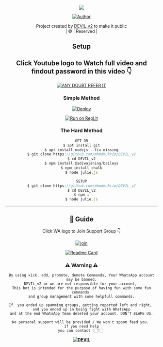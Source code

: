 <div align="center">

 </a>
</p>
<div align="center">
  <p align="center">
<img src=https://i.ibb.co/8MqHBbz/IMG-20211029-WA0063.jpg>
</p>
  <p align="center">
<a href="https://github.com/mhmdmukrim"><img title="Author" src="https://img.shields.io/badge/Author-MHMD-MUKRIM/DEVIL_v2?color=blue&style=for-the-badge&logo=whatsapp"></a>
</p>
</div>
<p align="center">
Project created by <a href="https://github.com/mhmdmukrim">DEVIL_v2</a> to make it public
    <br>
       | © |
        Reserved |
    <br> 
</p>

## Setup
<div align="center"> 


## Click Youtube logo to Watch full video and findout password in this video 👇

 [![ANY DOUBT REFER IT](https://www.linkpicture.com/q/YouTube-Logo-700x394.png)](https://youtube.com/channel/UCV59Dhgjoexol70LGQUp4Yw)


  ### Simple Method
  
[![Deploy](https://www.herokucdn.com/deploy/button.svg)](https://heroku.com/deploy?template=https://github.com/mhmdmukrim/DEVIL_v2) 
  
[![Run on Repl.it](https://repl.it/badge/github/quiec/whatsAlfa)](https://replit.com/@mhmdmukrim/DEVIL-ALPHAqr)
  
### The Hard Method
```js
GET QR
$ apt install git
$ apt install nodejs --fix-missing
$ git clone https://github.com/mhmdmukrim/DEVIL_v2
$ cd DEVIL_v2
$ npm install @adiwajshing/baileys
$ npm install chalk
$ node julie.js
```
      
```js
SETUP
$ git clone https://github.com/mhmdmukrim/DEVIL_v2
$ cd DEVIL_v2
$ npm i
$ node julie.js
```

----
</p>

## 📢 Guide
Click WA logo to Join Support Group 👇
    <br>
<br>
  [![join](https://github.com/Alien-alfa/PublicBot/blob/main/wlogo.svg.png)](https://chat.whatsapp.com/BzQuBwrOG6K5oCRByz1Bvj)
  <div align="center">
       
  [![Readme Card](https://github-readme-stats.vercel.app/api/pin/?username=cyberchekuthan&repo=Amalser_v2&theme=nightowl)](https://github.com/mhmdmukrim/DEVIL_v2)
  </div>
    
### ⚠ Warning ⚠

```
By using kick, add, promote, demote Commands, Your WhatsApp account may be banned.
DEVIL_v2 or we are not responsible for your account, 
This bot is intended for the purpose of having fun with some fun commands 
and group management with some helpfull commands.

If  you ended up spamming groups, getting reported left and right, 
and you ended up in being fight with WhatsApp
and at the end WhatsApp Team deleted your account. DON'T BLAME US.

No personal support will be provided / We won't spoon feed you. 
If you need help
you can contact 👇🏻👇🏻 
```
**[![DEVIL](https://www.linkpicture.com/q/WHTSPP-LOGO.png)](http://wa.me/94766395983?text=Can%20you%20help%20bro)**
